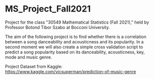 # MS_Project_Fall2021
Project for the class "30549 Mathematical Statistics (Fall 2021)," held by Professor Botond Tibor Szabo at Bocconi University.

The aim of the following project is to find whether there is a correlation between a song danceability and acousticness and its popularity. In a second moment we will also create a simple cross validation script to predict a song popularity based on its danceability, acousticness, key, mode and music genre.

Project Dataset from Kaggle: https://www.kaggle.com/vicsuperman/prediction-of-music-genre
